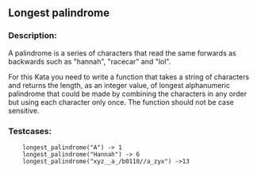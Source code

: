 ## Longest palindrome

### Description:  

A palindrome is a series of characters that read the same forwards as backwards such as "hannah", "racecar" and "lol".

For this Kata you need to write a function that takes a string of characters and returns the length, as an integer value, of longest alphanumeric palindrome that could be made by combining the characters in any order but using each character only once. The function should not be case sensitive.

### Testcases: 

        longest_palindrome("A") -> 1
        longest_palindrome("Hannah") -> 6
        longest_palindrome("xyz__a_/b0110//a_zyx") ->13
                        